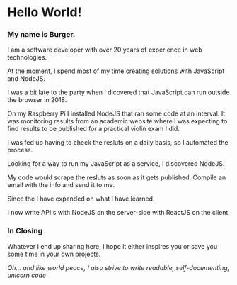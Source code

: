 # Hello World!
### My name is Burger.

I am a software developer with over 20 years of experience in web technologies.

At the moment, I spend most of my time creating solutions with JavaScript and NodeJS.

I was a bit late to the party when I dicovered that JavaScript can run outside the browser in 2018.

On my Raspberry Pi I installed NodeJS that ran some code at an interval. It was monitoring results from an academic website where I was expecting to find results to be published for a practical violin exam I did.

I was fed up having to check the resluts on a daily basis, so I automated the process.

Looking for a way to run my JavaScript as a service, I discovered NodeJS.

My code would scrape the resluts as soon as it gets published. Compile an email with the info and send it to me.

Since the I have expanded on what I have learned. 

I now write API's with NodeJS on the server-side with ReactJS on the client.

### In Closing
Whatever I end up sharing here, I hope it either inspires you or save you some time in your own projects.

*Oh... and like world peace, I also strive to write readable, self-documenting, unicorn code*

 

<!---
BoksBurger/BoksBurger is a ✨ special ✨ repository because its `README.md` (this file) appears on your GitHub profile.
You can click the Preview link to take a look at your changes.
--->

